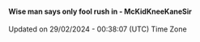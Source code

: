 #### Wise man says only fool rush in - McKidKneeKaneSir
Updated on 29/02/2024 - 00:38:07 (UTC) Time Zone
